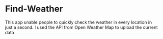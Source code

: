 # Find-Weather
This app unable people to quickly check the weather in every location in just a second.
I used the API from Open Weather Map to upload the current data
